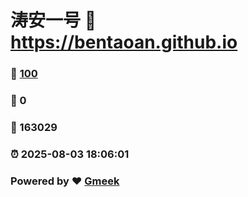 # 涛安一号 :link: https://bentaoan.github.io 
### :page_facing_up: [100](https://bentaoan.github.io/tag.html) 
### :speech_balloon: 0 
### :hibiscus: 163029 
### :alarm_clock: 2025-08-03 18:06:01 
### Powered by :heart: [Gmeek](https://github.com/Meekdai/Gmeek)
